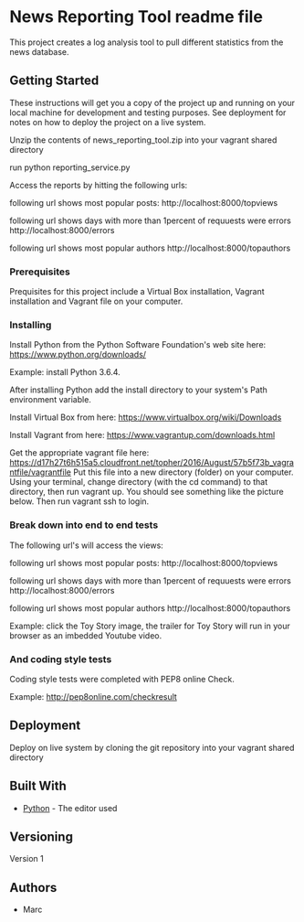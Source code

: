 #  News Reporting Tool readme file

This project creates a log analysis tool to pull different statistics from the news database.

## Getting Started

These instructions will get you a copy of the project up and running on your local machine for development and testing purposes. See deployment for notes on how to deploy the project on a live system.


Unzip the contents of news_reporting_tool.zip into your vagrant shared directory

run python reporting_service.py

Access the reports by hitting the following urls:

following url shows most popular posts:
http://localhost:8000/topviews

following url shows days with more than 1percent of requuests were errors
http://localhost:8000/errors

following url shows most popular authors
http://localhost:8000/topauthors


### Prerequisites

Prequisites for this project include a Virtual Box installation, Vagrant installation and Vagrant file on your computer.

### Installing

Install Python from the Python Software Foundation's web site here:
https://www.python.org/downloads/

Example: install Python 3.6.4.

After installing Python add the install directory to your system's Path environment variable.

Install Virtual Box from here:
https://www.virtualbox.org/wiki/Downloads


Install Vagrant from here:
https://www.vagrantup.com/downloads.html


Get the appropriate vagrant file here:
https://d17h27t6h515a5.cloudfront.net/topher/2016/August/57b5f73b_vagrantfile/vagrantfile
Put this file into a new directory (folder) on your computer. 
Using your terminal, change directory (with the cd command) to that directory, 
then run vagrant up. You should see something like the picture below.
Then run vagrant ssh to login.

### Break down into end to end tests

The following url's will access the views:

following url shows most popular posts:
http://localhost:8000/topviews

following url shows days with more than 1percent of requuests were errors
http://localhost:8000/errors

following url shows most popular authors
http://localhost:8000/topauthors

Example: click the Toy Story image, the trailer for Toy Story will run in your browser as an imbedded Youtube video.

### And coding style tests

Coding style tests were completed with PEP8 online Check.

Example: http://pep8online.com/checkresult

## Deployment

Deploy on live system by cloning the git repository into your vagrant shared directory

## Built With

* [Python](https://www.python.org/downloads/) - The editor used

## Versioning

Version 1

## Authors

* Marc


